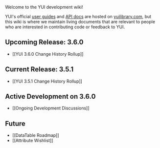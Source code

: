 Welcome to the YUI development wiki!

YUI's official [user guides](http://yuilibrary.com/yui/docs/guides/) and [API docs](http://yuilibrary.com/yui/docs/api/) are hosted on [yuilibrary.com](http://yuilibrary.com/), but this wiki is where we maintain living documents that are relevant to people who are interested in contributing code or feedback to YUI.

## Upcoming Release: 3.6.0

* [[YUI 3.6.0 Change History Rollup]]

## Current Release: 3.5.1

* [[YUI 3.5.1 Change History Rollup]]

## Active Development on 3.6.0

* [[Ongoing Development Discussions]]

## Future

* [[DataTable Roadmap]]
* [[Attribute Wishlist]]